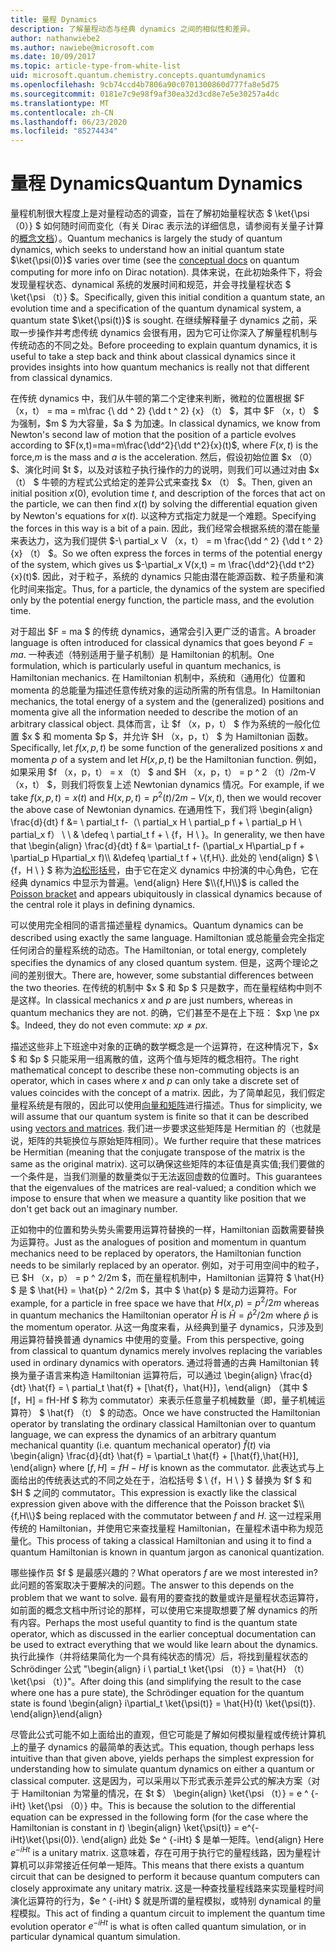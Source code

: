 ```yaml
---
title: 量程 Dynamics
description: 了解量程动态与经典 dynamics 之间的相似性和差异。
author: nathanwiebe2
ms.author: nawiebe@microsoft.com
ms.date: 10/09/2017
ms.topic: article-type-from-white-list
uid: microsoft.quantum.chemistry.concepts.quantumdynamics
ms.openlocfilehash: 9cb74ccd4b7806a90c0701300860d777fa8e5d75
ms.sourcegitcommit: 0181e7c9e98f9af30ea32d3cd8e7e5e30257a4dc
ms.translationtype: MT
ms.contentlocale: zh-CN
ms.lasthandoff: 06/23/2020
ms.locfileid: "85274434"
---
```

# <a name="quantum-dynamics"></a><span data-ttu-id="b0a15-103">量程 Dynamics</span><span class="sxs-lookup"><span data-stu-id="b0a15-103">Quantum Dynamics</span></span>

<span data-ttu-id="b0a15-104">量程机制很大程度上是对量程动态的调查，旨在了解初始量程状态 $ \ket{\psi （0）} $ 如何随时间而变化（有关 Dirac 表示法的详细信息，请参阅有关量子计算的[概念文档](xref:microsoft.quantum.concepts.dirac)）。</span><span class="sxs-lookup"><span data-stu-id="b0a15-104">Quantum mechanics is largely the study of quantum dynamics, which seeks to understand how an initial quantum state $\ket{\psi(0)}$ varies over time (see the [conceptual docs](xref:microsoft.quantum.concepts.dirac) on quantum computing for more info on Dirac notation).</span></span>
<span data-ttu-id="b0a15-105">具体来说，在此初始条件下，将会发现量程状态、dynamical 系统的发展时间和规范，并会寻找量程状态 $ \ket{\psi （t）} $。</span><span class="sxs-lookup"><span data-stu-id="b0a15-105">Specifically, given this initial condition a quantum state, an evolution time and a specification of the quantum dynamical system, a quantum state $\ket{\psi(t)}$ is sought.</span></span>
<span data-ttu-id="b0a15-106">在继续解释量子 dynamics 之前，采取一步操作并考虑传统 dynamics 会很有用，因为它可让你深入了解量程机制与传统动态的不同之处。</span><span class="sxs-lookup"><span data-stu-id="b0a15-106">Before proceeding to explain quantum dynamics, it is useful to take a step back and think about classical dynamics since it provides insights into how quantum mechanics is really not that different from classical dynamics.</span></span>

<span data-ttu-id="b0a15-107">在传统 dynamics 中，我们从牛顿的第二个定律来判断，微粒的位置根据 $F （x，t） = ma = m\frac {\ dd ^ 2} {\dd t ^ 2} {x} （t） $，其中 $F （x，t） $ 为强制，$m $ 为大容量，$a $ 为加速。</span><span class="sxs-lookup"><span data-stu-id="b0a15-107">In classical dynamics, we know from Newton's second law of motion that the position of a particle evolves according to $F(x,t)=ma=m\frac{\dd^2}{\dd t^2}{x}(t)$, where $F(x,t)$ is the force,$m$ is the mass and $a$ is the acceleration.</span></span>
<span data-ttu-id="b0a15-108">然后，假设初始位置 $x （0） $、演化时间 $t $，以及对该粒子执行操作的力的说明，则我们可以通过对由 $x （t） $ 牛顿的方程式公式给定的差异公式来查找 $x （t） $。</span><span class="sxs-lookup"><span data-stu-id="b0a15-108">Then, given an initial position $x(0)$, evolution time $t$, and description of the forces that act on the particle, we can then find $x(t)$ by solving the differential equation given by Newton's equations for $x(t)$.</span></span>
<span data-ttu-id="b0a15-109">以这种方式指定力就是一个难题。</span><span class="sxs-lookup"><span data-stu-id="b0a15-109">Specifying the forces in this way is a bit of a pain.</span></span>
<span data-ttu-id="b0a15-110">因此，我们经常会根据系统的潜在能量来表达力，这为我们提供 $-\ partial_x V （x，t） = m \frac{\dd ^ 2} {\dd t ^ 2} {x} （t） $。</span><span class="sxs-lookup"><span data-stu-id="b0a15-110">So we often express the forces in terms of the potential energy of the system, which gives us $-\partial_x V(x,t) = m \frac{\dd^2}{\dd t^2}{x}(t)$.</span></span>
<span data-ttu-id="b0a15-111">因此，对于粒子，系统的 dynamics 只能由潜在能源函数、粒子质量和演化时间来指定。</span><span class="sxs-lookup"><span data-stu-id="b0a15-111">Thus, for a particle, the dynamics of the system are specified only by the potential energy function, the particle mass, and the evolution time.</span></span>

<span data-ttu-id="b0a15-112">对于超出 $F = ma $ 的传统 dynamics，通常会引入更广泛的语言。</span><span class="sxs-lookup"><span data-stu-id="b0a15-112">A broader language is often introduced for classical dynamics that goes beyond $F=ma$.</span></span>
<span data-ttu-id="b0a15-113">一种表述（特别适用于量子机制）是 Hamiltonian 的机制。</span><span class="sxs-lookup"><span data-stu-id="b0a15-113">One formulation, which is particularly useful in quantum mechanics, is Hamiltonian mechanics.</span></span>
<span data-ttu-id="b0a15-114">在 Hamiltonian 机制中，系统和（通用化）位置和 momenta 的总能量为描述任意传统对象的运动所需的所有信息。</span><span class="sxs-lookup"><span data-stu-id="b0a15-114">In Hamiltonian mechanics, the total energy of a system and the (generalized) positions and momenta give all the information needed to describe the motion of an arbitrary classical object.</span></span>
<span data-ttu-id="b0a15-115">具体而言，让 $f （x，p，t） $ 作为系统的一般化位置 $x $ 和 momenta $p $，并允许 $H （x，p，t） $ 为 Hamiltonian 函数。</span><span class="sxs-lookup"><span data-stu-id="b0a15-115">Specifically, let $f(x,p,t)$ be some function of the generalized positions $x$ and momenta $p$ of a system and let $H(x,p,t)$ be the Hamiltonian function.</span></span>
<span data-ttu-id="b0a15-116">例如，如果采用 $f （x，p，t） = x （t） $ and $H （x，p，t） = p ^ 2 （t）/2m-V （x，t） $，则我们将恢复上述 Newtonian dynamics 情况。</span><span class="sxs-lookup"><span data-stu-id="b0a15-116">For example, if we take $f(x,p,t)= x(t)$ and $H(x,p,t)=p^2(t)/2m - V(x,t)$, then we would recover the above case of Newtonian dynamics.</span></span>
<span data-ttu-id="b0a15-117">在通用性下，我们将 \begin{align} \frac{d}{dt} f &= \ partial_t f-（\ partial_x H \ partial_p f + \ partial_p H \ partial_x f） \\ \\ & \defeq \ partial_t f + \\ {f，H \\ }。</span><span class="sxs-lookup"><span data-stu-id="b0a15-117">In generality, we then have that \begin{align} \frac{d}{dt} f &= \partial_t f- (\partial_x H\partial_p f + \partial_p H\partial_x f)\\\\ &\defeq \partial_t f + \\{f,H\\}.</span></span>
<span data-ttu-id="b0a15-118">此处的 \end{align} $ \\ {f，H \\ } $ 称为[泊松形括号](https://en.wikipedia.org/wiki/Poisson_bracket)，由于它在定义 dynamics 中扮演的中心角色，它在经典 dynamics 中显示为普遍。</span><span class="sxs-lookup"><span data-stu-id="b0a15-118">\end{align} Here $\\{f,H\\}$ is called the [Poisson bracket](https://en.wikipedia.org/wiki/Poisson_bracket) and appears ubiquitously in classical dynamics because of the central role it plays in defining dynamics.</span></span>

<span data-ttu-id="b0a15-119">可以使用完全相同的语言描述量程 dynamics。</span><span class="sxs-lookup"><span data-stu-id="b0a15-119">Quantum dynamics can be described using exactly the same language.</span></span>
<span data-ttu-id="b0a15-120">Hamiltonian 或总能量会完全指定任何闭合的量程系统的动态。</span><span class="sxs-lookup"><span data-stu-id="b0a15-120">The Hamiltonian, or total energy, completely specifies the dynamics of any closed quantum system.</span></span>
<span data-ttu-id="b0a15-121">但是，这两个理论之间的差别很大。</span><span class="sxs-lookup"><span data-stu-id="b0a15-121">There are, however, some substantial differences between the two theories.</span></span>
<span data-ttu-id="b0a15-122">在传统的机制中 $x $ 和 $p $ 只是数字，而在量程结构中则不是这样。</span><span class="sxs-lookup"><span data-stu-id="b0a15-122">In classical mechanics $x$ and $p$ are just numbers, whereas in quantum mechanics they are not.</span></span>
<span data-ttu-id="b0a15-123">的确，它们甚至不是在上下班： $xp \ne px $。</span><span class="sxs-lookup"><span data-stu-id="b0a15-123">Indeed, they do not even commute: $xp \ne px$.</span></span>

<span data-ttu-id="b0a15-124">描述这些非上下班途中对象的正确的数学概念是一个运算符，在这种情况下，$x $ 和 $p $ 只能采用一组离散的值，这两个值与矩阵的概念相符。</span><span class="sxs-lookup"><span data-stu-id="b0a15-124">The right mathematical concept to describe these non-commuting objects is an operator, which in cases where $x$ and $p$ can only take a discrete set of values coincides with the concept of a matrix.</span></span>
<span data-ttu-id="b0a15-125">因此，为了简单起见，我们假定量程系统是有限的，因此可以使用[向量和矩阵](xref:microsoft.quantum.concepts.vectors)进行描述。</span><span class="sxs-lookup"><span data-stu-id="b0a15-125">Thus for simplicity, we will assume that our quantum system is finite so that it can be described using [vectors and matrices](xref:microsoft.quantum.concepts.vectors).</span></span>
<span data-ttu-id="b0a15-126">我们进一步要求这些矩阵是 Hermitian 的（也就是说，矩阵的共轭换位与原始矩阵相同）。</span><span class="sxs-lookup"><span data-stu-id="b0a15-126">We further require that these matrices be Hermitian (meaning that the conjugate transpose of the matrix is the same as the original matrix).</span></span>
<span data-ttu-id="b0a15-127">这可以确保这些矩阵的本征值是真实值;我们要做的一个条件是，当我们测量的数量类似于无法返回虚数的位置时。</span><span class="sxs-lookup"><span data-stu-id="b0a15-127">This guarantees that the eigenvalues of the matrices are real-valued; a condition which we impose to ensure that when we measure a quantity like position that we don't get back out an imaginary number.</span></span>

<span data-ttu-id="b0a15-128">正如物中的位置和势头势头需要用运算符替换的一样，Hamiltonian 函数需要替换为运算符。</span><span class="sxs-lookup"><span data-stu-id="b0a15-128">Just as the analogues of position and momentum in quantum mechanics need to be replaced by operators, the Hamiltonian function needs to be similarly replaced by an operator.</span></span>
<span data-ttu-id="b0a15-129">例如，对于可用空间中的粒子，已 $H （x，p） = p ^ 2/2m $，而在量程机制中，Hamiltonian 运算符 $ \hat{H} $ 是 $ \hat{H} = \hat{p} ^ 2/2m $，其中 $ \hat{p} $ 是动力运算符。</span><span class="sxs-lookup"><span data-stu-id="b0a15-129">For example, for a particle in free space we have that $H(x,p) = p^2/2m$ whereas in quantum mechanics the Hamiltonian operator $\hat{H}$ is $\hat{H}= \hat{p}^2/2m$ where $\hat{p}$ is the momentum operator.</span></span>
<span data-ttu-id="b0a15-130">从这一角度来看，从经典到量子 dynamics，只涉及到用运算符替换普通 dynamics 中使用的变量。</span><span class="sxs-lookup"><span data-stu-id="b0a15-130">From this perspective, going from classical to quantum dynamics merely involves replacing the variables used in ordinary dynamics with operators.</span></span>
<span data-ttu-id="b0a15-131">通过将普通的古典 Hamiltonian 转换为量子语言来构造 Hamiltonian 运算符后，可以通过 \begin{align} \frac{d}{dt} \hat{f} = \ partial_t \hat{f} + [\hat{f}，\hat{H}]，\end{align} （其中 $ [f，H] = fH-Hf $ 称为 commutator）来表示任意量子机械数量（即，量子机械运算符） $ \hat{f} （t） $ 的动态。</span><span class="sxs-lookup"><span data-stu-id="b0a15-131">Once we have constructed the Hamiltonian operator by translating the ordinary classical Hamiltonian over to quantum language, we can express the dynamics of an arbitrary quantum mechanical quantity (i.e. quantum mechanical operator) $\hat{f}(t)$ via \begin{align} \frac{d}{dt} \hat{f} = \partial_t \hat{f} + [\hat{f},\hat{H}], \end{align} where $[f,H] = fH -Hf$ is known as the commutator.</span></span>
<span data-ttu-id="b0a15-132">此表达式与上面给出的传统表达式的不同之处在于，泊松括号 $ \\ {f，H \\ } $ 替换为 $f $ 和 $H $ 之间的 commutator。</span><span class="sxs-lookup"><span data-stu-id="b0a15-132">This expression is exactly like the classical expression given above with the difference that the Poisson bracket $\\{f,H\\}$ being replaced with the commutator between $f$ and $H$.</span></span>
<span data-ttu-id="b0a15-133">这一过程采用传统的 Hamiltonian，并使用它来查找量程 Hamiltonian，在量程术语中称为规范量化。</span><span class="sxs-lookup"><span data-stu-id="b0a15-133">This process of taking a classical Hamiltonian and using it to find a quantum Hamiltonian is known in quantum jargon as canonical quantization.</span></span>

<span data-ttu-id="b0a15-134">哪些操作员 $f $ 是最感兴趣的？</span><span class="sxs-lookup"><span data-stu-id="b0a15-134">What operators $f$ are we most interested in?</span></span>  <span data-ttu-id="b0a15-135">此问题的答案取决于要解决的问题。</span><span class="sxs-lookup"><span data-stu-id="b0a15-135">The answer to this depends on the problem that we want to solve.</span></span>
<span data-ttu-id="b0a15-136">最有用的要查找的数量或许是量程状态运算符，如前面的概念文档中所讨论的那样，可以使用它来提取想要了解 dynamics 的所有内容。</span><span class="sxs-lookup"><span data-stu-id="b0a15-136">Perhaps the most useful quantity to find is the quantum state operator, which as discussed in the earlier conceptual documentation can be used to extract everything that we would like learn about the dynamics.</span></span>
<span data-ttu-id="b0a15-137">执行此操作（并将结果简化为一个具有纯状态的情况）后，将找到量程状态的 Schrödinger 公式 "\begin{align} i \ partial_t \ket{\psi （t）} = \hat{H} （t） \ket{\psi （t）}"。</span><span class="sxs-lookup"><span data-stu-id="b0a15-137">After doing this (and simplifying the result to the case where one has a pure state), the Schrödinger equation for the quantum state is found \begin{align} i\partial_t \ket{\psi(t)} = \hat{H}(t) \ket{\psi(t)}.</span></span>
<span data-ttu-id="b0a15-138">\end{align}</span><span class="sxs-lookup"><span data-stu-id="b0a15-138">\end{align}</span></span>

<span data-ttu-id="b0a15-139">尽管此公式可能不如上面给出的直观，但它可能是了解如何模拟量程或传统计算机上的量子 dynamics 的最简单的表达式。</span><span class="sxs-lookup"><span data-stu-id="b0a15-139">This equation, though perhaps less intuitive than that given above, yields perhaps the simplest expression for understanding how to simulate quantum dynamics on either a quantum or classical computer.</span></span>
<span data-ttu-id="b0a15-140">这是因为，可以采用以下形式表示差异公式的解决方案（对于 Hamiltonian 为常量的情况，在 $t $） \begin{align} \ket{\psi （t）} = e ^ {-iHt} \ket{\psi （0）} 中。</span><span class="sxs-lookup"><span data-stu-id="b0a15-140">This is because the solution to the differential equation can be expressed in the following form (for the case where the Hamiltonian is constant in $t$) \begin{align} \ket{\psi(t)} = e^{-iHt}\ket{\psi(0)}.</span></span>
<span data-ttu-id="b0a15-141">\end{align} 此处 $e ^ {-iHt} $ 是单一矩阵。</span><span class="sxs-lookup"><span data-stu-id="b0a15-141">\end{align} Here $e^{-iHt}$ is a unitary matrix.</span></span>
<span data-ttu-id="b0a15-142">这意味着，存在可用于执行它的量程线路，因为量程计算机可以非常接近任何单一矩阵。</span><span class="sxs-lookup"><span data-stu-id="b0a15-142">This means that there exists a quantum circuit that can be designed to perform it because quantum computers can closely approximate any unitary matrix.</span></span>
<span data-ttu-id="b0a15-143">这是一种查找量程线路来实现量程时间演化运算符的行为，$e ^ {-iHt} $ 就是所谓的量程模拟，或特别 dynamical 的量程模拟。</span><span class="sxs-lookup"><span data-stu-id="b0a15-143">This act of finding a quantum circuit to implement the quantum time evolution operator $e^{-iHt}$ is what is often called quantum simulation, or in particular dynamical quantum simulation.</span></span>
